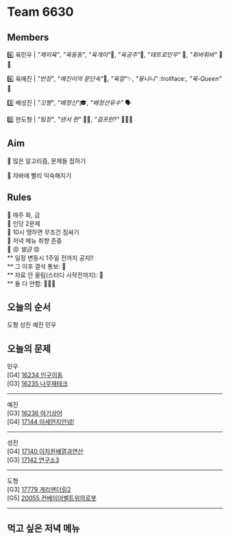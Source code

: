 # Team 6630

## Members
:six:   육민우 | *"제이육"*,  *"육동동"*, *"육개미"*:ant:, *"육공주"*:princess:, *"테트로민우"* 🧩, *"휘바휘바"* :leftwards_hand: :rightwards_hand:

:six:   육예진 | *"반장"*, *"예진이의 문단속"*:door:, *"육깜"*:sparkles:, *"융나니"* :trollface:, *"육-Queen"* 👑

:three: 배성진 | *"깃짱"*,  *"배정신"*:mortar_board:, *"배청산유수"* 🗣️

:zero:  한도형 | *"팀장"*, *"댄서 한"* 🕺🏻, *"걸프란?"* 🤷🏻‍♀️

## Aim
:dart: 많은 알고리즘, 문제들 접하기

:dart: 자바에 빨리 익숙해지기

## Rules
:pushpin: 매주 화, 금  
:pushpin: 인당 2문제  
:pushpin: 10시 땡하면 무조건 짐싸기  
:pushpin: 저녁 메뉴 취향 존중  
:pushpin: :rage: *벌금* :rage:  
** 일정 변동시 1주일 전까지 공지!!  
** 그 이후 결석 통보: :money_with_wings:  
** 자료 안 올림(스터디 시작전까지): :money_with_wings:    
** 둘 다 안함: :money_with_wings::money_with_wings::money_with_wings:    

## 오늘의 순서
도형
성진
예진
민우
## 오늘의 문제
민우  
[G4] [16234 인구이동](https://www.acmicpc.net/problem/16234)  
[G3] [16235 나무재테크](https://www.acmicpc.net/problem/16235)  


___
예진  
[G3] [16236 아기상어](https://www.acmicpc.net/problem/16236)  
[G4] [17144 미세먼지안녕!](https://www.acmicpc.net/problem/17144)  


___
성진  
[G4] [17140 이차원배열과연산](https://www.acmicpc.net/problem/17140)  
[G3] [17142 연구소3](https://www.acmicpc.net/problem/17142)  


___
도형  
[G3] [17779 게리맨더링2](https://www.acmicpc.net/problem/17779)  
[G5] [20055 컨베이어벨트위의로봇](https://www.acmicpc.net/problem/20055)  


___

## 먹고 싶은 저녁 메뉴

